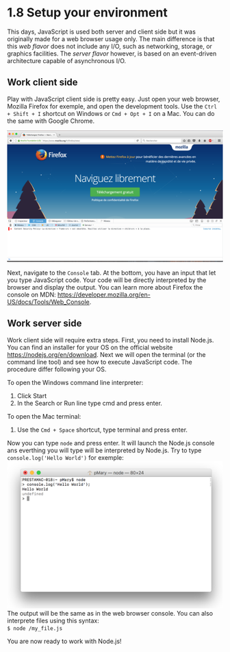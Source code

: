# 1.8 Setup your environment

This days, JavaScript is used both server and client side but it was originally made for a web browser usage only. The main difference is that this _web flavor_ does not include any I/O, such as networking, storage, or graphics facilities. The _server flavor_ however, is based on an event-driven architecture capable of asynchronous I/O. 

## Work client side
Play with JavaScript client side is pretty easy. Just open your web browser, Mozilla Firefox for exemple, and open the development tools. Use the `Ctrl + Shift + I` shortcut on Windows or `Cmd + Opt + I` on a Mac. You can do the same with Google Chrome.

![](firefox_dev_tools.png)

Next, navigate to the `Console` tab. At the bottom, you have an input that let you type JavaScript code. Your code will be directly interpreted by the browser and display the output. You can learn more about Firefox the console on MDN: https://developer.mozilla.org/en-US/docs/Tools/Web_Console.


## Work server side
Work client side will require extra steps. First, you need to install Node.js. You can find an installer for your OS on the official website https://nodejs.org/en/download. Next we will open the terminal (or the command line tool) and see how to execute JavaScript code. The procedure differ following your OS.

To open the Windows command line interpreter:

1. Click Start
2. In the Search or Run line type cmd and press enter.

To open the Mac terminal:

1. Use the `Cmd + Space` shortcut, type terminal and press enter.

Now you can type `node` and press enter. It will launch the Node.js console ans everthing you will type will be interpreted by Node.js. Try to type `console.log('Hello World')` for exemple:
![Node.js terminal Hello world](node_terminal_hello_world.png)
The output will be the same as in the web browser console.
You can also interprete files using this syntax:  
`$ node /my_file.js`

You are now ready to work with Node.js!